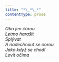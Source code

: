 ```yaml
---
title: "*\_*\_*"
contentType: prose
---
```


<section>

_Oba jen čárou  
Letmo harašit  
Splývat  
A nadechnout se norou  
Jako když se chodí  
Lovit očima_

</section>
